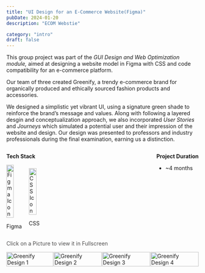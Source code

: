 ```yaml
---
title: "UI Design for an E-Commerce Website(Figma)"
pubDate: 2024-01-20
description: "ECOM Webstie"

category: "intro"
draft: false
---
```





This group project was part of the _GUI Design and Web Optimization module,_ aimed at designing a website model in Figma with CSS and code compatibility for an e-commerce platform.

Our team of three created Greenify, a trendy e-commerce brand for organically produced and ethically sourced fashion products and accessories.

We designed a simplistic yet vibrant UI, using a signature green shade to reinforce the brand’s message and values. Along with following a layered desgin and conceptualization approach, we also incorporated _User Stories_ and _Journeys_ which simulated a potential user and their impression of the website and design.
Our design was presented to professors and industry professionals during the final examination, earning us a distinction.
<div style="display: flex; justify-content: space-between; gap: 1px;">
    <div>
        <p><strong>Tech Stack</strong></p>
        <div style="display: flex; align-items: center; gap: 1px; justify-content: center;">   
            <div style="text-align: center;">
                <div style="text-align: left;">
                    <img src="/icons8-figma-100.png" alt="Figma Icon" style="width: 45%; height: 45%;">
                    <p>Figma</p>
                </div>
            </div>
            <div style="text-align: left; margin-left: -40px;">
                <div style="text-align: left ;margin-left: 5px;">
                    <img src="/icons8-css-96.png" alt="CSS Icon" style="width: 50%; height: 50%;">
                    <p>CSS</p>
                </div>
            </div>
        </div>
    </div>
    <div>
        <p><strong>Project Duration</strong></p>
        <ul>
            <li>~4 months</li>
        </ul>
    </div>
</div>





<p style="color: rgb(78, 77, 77);">Click on a Picture to view it in Fullscreen</p>
<div style="display: flex; gap: 1px;">
    <a href="/Greenify1.PNG" target="_blank"><img src="/Greenify1.PNG" alt="Greenify Design 1" style="width: 100%; height:100%;"></a>
    <a href="/Greenify2.PNG" target="_blank"><img src="/Greenify2.PNG" alt="Greenify Design 2" style="width: 100    %;height:100%"></a>
        <a href="/Greenify3.PNG" target="_blank"><img src="/Greenify3.PNG" alt="Greenify Design 3" style="width: 100%;height:100%"></a>

<div style="display: flex; justify-content: center; gap: 1px;">
    <a href="/Greenify4.PNG" target="_blank"><img src="/Greenify4.PNG" alt="Greenify Design 4" style="width: 100%; height: 100%;"></a>
</div>
